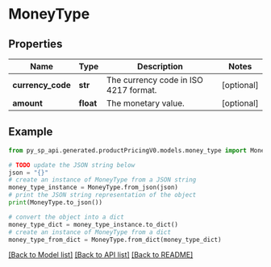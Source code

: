 # MoneyType


## Properties

Name | Type | Description | Notes
------------ | ------------- | ------------- | -------------
**currency_code** | **str** | The currency code in ISO 4217 format. | [optional] 
**amount** | **float** | The monetary value. | [optional] 

## Example

```python
from py_sp_api.generated.productPricingV0.models.money_type import MoneyType

# TODO update the JSON string below
json = "{}"
# create an instance of MoneyType from a JSON string
money_type_instance = MoneyType.from_json(json)
# print the JSON string representation of the object
print(MoneyType.to_json())

# convert the object into a dict
money_type_dict = money_type_instance.to_dict()
# create an instance of MoneyType from a dict
money_type_from_dict = MoneyType.from_dict(money_type_dict)
```
[[Back to Model list]](../README.md#documentation-for-models) [[Back to API list]](../README.md#documentation-for-api-endpoints) [[Back to README]](../README.md)


